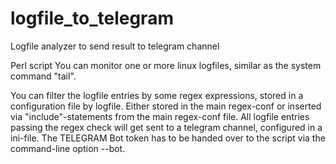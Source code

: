 # logfile_to_telegram
Logfile analyzer to send result to telegram channel

Perl script
You can monitor one or more linux logfiles, similar as the system command "tail".

You can filter the logfile entries by some regex expressions, stored in a configuration file by logfile. Either stored in the main regex-conf or inserted via "include"-statements from the main regex-conf file.
All logfile entries passing the regex check will get sent to a telegram channel, configured in a ini-file.
The TELEGRAM Bot token has to be handed over to the script via the command-line option --bot.

